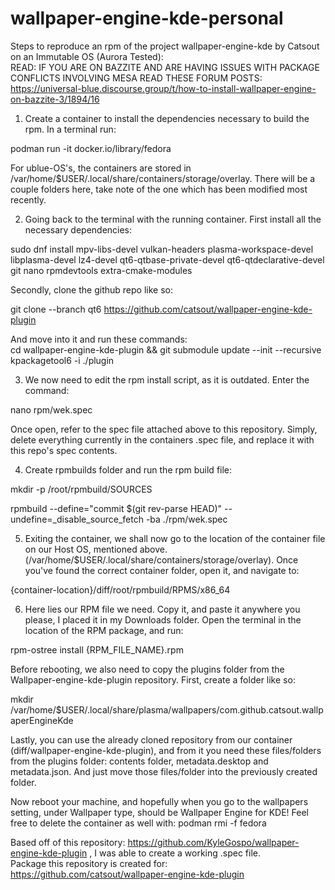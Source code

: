 # wallpaper-engine-kde-personal
Steps to reproduce an rpm of the project wallpaper-engine-kde by Catsout on an Immutable OS (Aurora Tested): \
READ: IF YOU ARE ON BAZZITE AND ARE HAVING ISSUES WITH PACKAGE CONFLICTS INVOLVING MESA READ THESE FORUM POSTS: \
https://universal-blue.discourse.group/t/how-to-install-wallpaper-engine-on-bazzite-3/1894/16

1. Create a container to install the dependencies necessary to build the rpm. In a terminal run:
   
podman run -it docker.io/library/fedora

For ublue-OS's, the containers are stored in /var/home/$USER/.local/share/containers/storage/overlay. There will be a couple folders here, take note of the one which has been modified most recently.

2.  Going back to the terminal with the running container. First install all the necessary dependencies:
   
sudo dnf install mpv-libs-devel vulkan-headers plasma-workspace-devel libplasma-devel lz4-devel qt6-qtbase-private-devel qt6-qtdeclarative-devel git nano rpmdevtools extra-cmake-modules

Secondly, clone the github repo like so:

git clone --branch qt6 https://github.com/catsout/wallpaper-engine-kde-plugin 

And move into it and run these commands: \
cd wallpaper-engine-kde-plugin && git submodule update --init --recursive \
kpackagetool6 -i ./plugin 

3. We now need to edit the rpm install script, as it is outdated. Enter the command:

nano rpm/wek.spec

Once open, refer to the spec file attached above to this repository. Simply, delete everything currently in the containers .spec file, and replace it with this repo's spec contents.

4. Create rpmbuilds folder and run the rpm build file:

mkdir -p /root/rpmbuild/SOURCES 

rpmbuild --define="commit $(git rev-parse HEAD)" --undefine=_disable_source_fetch -ba ./rpm/wek.spec 

5. Exiting the container, we shall now go to the location of the container file on our Host OS, mentioned above. (/var/home/$USER/.local/share/containers/storage/overlay). Once you've found the correct container folder, open it, and navigate to:

{container-location}/diff/root/rpmbuild/RPMS/x86_64 

6. Here lies our RPM file we need. Copy it, and paste it anywhere you please, I placed it in my Downloads folder. Open the terminal in the location of the RPM package, and run:

rpm-ostree install {RPM_FILE_NAME}.rpm

Before rebooting, we also need to copy the plugins folder from the Wallpaper-engine-kde-plugin repository. First, create a folder like so:

mkdir /var/home/$USER/.local/share/plasma/wallpapers/com.github.catsout.wallpaperEngineKde

Lastly, you can use the already cloned repository from our container (diff/wallpaper-engine-kde-plugin), and from it you need these files/folders from the plugins folder: contents folder, metadata.desktop and metadata.json. And just move those files/folder into the previously created folder.

Now reboot your machine, and hopefully when you go to the wallpapers setting, under Wallpaper type, should be Wallpaper Engine for KDE! Feel free to delete the container as well with: podman rmi -f fedora

Based off of this repository: https://github.com/KyleGospo/wallpaper-engine-kde-plugin , I was able to create a working .spec file. \
Package this repository is created for: https://github.com/catsout/wallpaper-engine-kde-plugin


